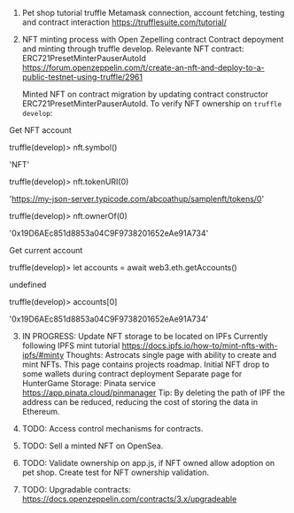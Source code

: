 
1. Pet shop tutorial truffle 
    Metamask connection, account fetching, testing and contract interaction
    https://trufflesuite.com/tutorial/
2. NFT minting process with Open Zepelling contract
    Contract depoyment and minting through truffle develop.
    Relevante NFT contract: ERC721PresetMinterPauserAutoId
    https://forum.openzeppelin.com/t/create-an-nft-and-deploy-to-a-public-testnet-using-truffle/2961

    Minted NFT on contract migration by updating contract constructor ERC721PresetMinterPauserAutoId. 
    To verify NFT ownership on `truffle develop`:

Get NFT account

truffle(develop)> nft.symbol()

'NFT'

truffle(develop)> nft.tokenURI(0)

'https://my-json-server.typicode.com/abcoathup/samplenft/tokens/0'

truffle(develop)> nft.ownerOf(0)

'0x19D6AEc851d8853a04C9F9738201652eAe91A734'

Get current account 

truffle(develop)> let accounts = await web3.eth.getAccounts()

undefined

truffle(develop)> accounts[0]

'0x19D6AEc851d8853a04C9F9738201652eAe91A734'

3. IN PROGRESS: Update NFT storage to be located on IPFs
   Currently following IPFS mint tutorial 
   https://docs.ipfs.io/how-to/mint-nfts-with-ipfs/#minty
   Thoughts: Astrocats single page with ability to create and mint NFTs. This page contains projects roadmap.
   Initial NFT drop to some wallets during contract deployment 
   Separate page for HunterGame
   Storage: Pinata service https://app.pinata.cloud/pinmanager
   Tip: By deleting the path of IPF the address can be reduced, reducing the cost of storing the data in Ethereum.

4. TODO: Access control mechanisms for contracts.

5. TODO: Sell a minted NFT on OpenSea.

6. TODO: Validate ownership on app.js, if NFT owned allow adoption on pet shop. Create test for NFT ownership validation.

7. TODO: Upgradable contracts: https://docs.openzeppelin.com/contracts/3.x/upgradeable
